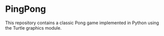 # PingPong
This repository contains a classic Pong game implemented in Python using the Turtle graphics module. 
